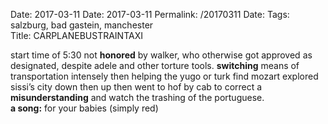 Date: 2017-03-11
Date: 2017-03-11
Permalink: /20170311
Date: 
Tags: salzburg, bad gastein, manchester  
Title: CARPLANEBUSTRAINTAXI  
  
start time of 5:30 not **honored** by walker, who otherwise got approved as designated, despite adele and other torture tools. **switching** means of transportation intensely then helping the yugo or turk find mozart
explored sissi’s city down then up then went to hof by cab to correct a **misunderstanding** and watch the trashing of the portuguese.  
**a song:** for your babies (simply red)  
